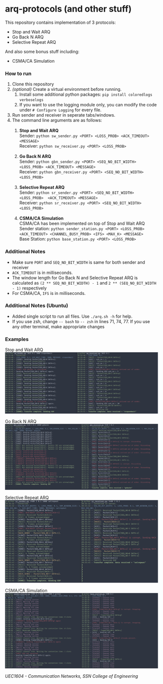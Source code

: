 # arq-protocols (and other stuff)

This repository contains implementation of 3 protocols:

- Stop and Wait ARQ
- Go Back N ARQ
- Selective Repeat ARQ

And also some bonus stuff including:

- CSMA/CA Simulation

### How to run

1. Clone this repository
2. *(optional)* Create a virtual environment before running.
   1. Install some additional python packages: ```pip install coloredlogs verboselogs```
   2. If you want to use the logging module only, you can modify the code under ```# Configure Logging``` for every file.
3. Run sender and receiver in seperate tabs/windows.
4. The command line arguments are as follows:<br></br>
   1. **Stop and Wait ARQ**<br>Sender: ```python sw_sender.py <PORT> <LOSS_PROB> <ACK_TIMEOUT> <MESSAGE>```</br>Receiver: ```python sw_receiver.py <PORT> <LOSS_PROB>```</br><br>
   2. **Go Back N ARQ**<br>Sender: ```python gbn_sender.py <PORT> <SEQ_NO_BIT_WIDTH> <LOSS_PROB> <ACK_TIMEOUT> <MESSAGE>```</br>Receiver: ```python gbn_receiver.py <PORT> <SEQ_NO_BIT_WIDTH> <LOSS_PROB>```</br><br>
   3. **Selective Repeat ARQ**<br>Sender: ```python sr_sender.py <PORT> <SEQ_NO_BIT_WIDTH> <LOSS_PROB>  <ACK_TIMEOUT> <MESSAGE>```</br>Receiver: ```python sr_receiver.py <PORT> <SEQ_NO_BIT_WIDTH> <LOSS_PROB>```</br><br>
   4. **CSMA/CA Simulation**<br>CSMA/CA has been implemented on top of Stop and Wait ARQ<br>Sender station: ```python sender_station.py <PORT> <LOSS_PROB>  <ACK_TIMEOUT> <CHANNEL_BUSY_PROB> <IFS> <MAX_K> <MESSAGE>```</br>Base Station: ```python base_station.py <PORT> <LOSS_PROB>```</br>

### Additional Notes

- Make sure ```PORT``` and ```SEQ_NO_BIT_WIDTH``` is same for both sender and receiver
- ```ACK_TIMEOUT``` is in milliseconds.
- The window length for Go Back N and Selective Repeat ARQ is calculated as ```(2 ** SEQ_NO_BIT_WIDTH) - 1``` and ```2 ** (SEQ_NO_BIT_WIDTH - 1)``` respectively
- For CSMA/CA,  ```IFS``` is in milliseconds.

### Additional Notes (Ubuntu)

- Added single script to run all files. Use ```./arq.sh -h``` for help.
- If you use zsh, change ```-- bash``` to ```-- zsh``` in lines 71, 74, 77. If you use any other terminal, make appropriate changes

### Examples

Stop and Wait ARQ
![Stop and Wait ARQ](./output_imgs/sw.png)

Go Back N ARQ
![Go Back N ARQ](./output_imgs/gbn.png)

Selective Repeat ARQ
![Selective Repeat ARQ](./output_imgs/sr.png)

CSMA/CA Simulation
![CSMA/CA Simulation](./output_imgs/csma-ca.png)

*UEC1604 - Communication Networks, SSN College of Engineering*